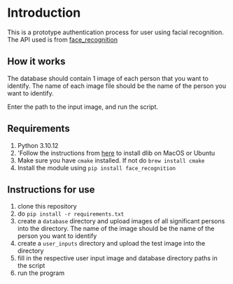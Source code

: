 # Introduction
This is a prototype authentication process for user using facial recognition.
The API used is from [face_recognition](https://github.com/ageitgey/face_recognition)

## How it works
The database should contain 1 image of each person that you want to identify. The name of each image file should be the name of the person you want to identify.

Enter the path to the input image, and run the script.

## Requirements
1. Python 3.10.12
2. 'Follow the instructions from [here](https://gist.github.com/ageitgey/629d75c1baac34dfa5ca2a1928a7aeaf) to install dlib on MacOS or Ubuntu
3. Make sure you have `cmake` installed. If not do `brew install cmake`
4. Install the module using `pip install face_recognition`
   
## Instructions for use
1. clone this repository
2. do `pip install -r requirements.txt`
3. create a `database` directory and upload images of all significant persons into the directory. The name of the image should be the name of the person you want to identify
4. create a `user_inputs` directory and upload the test image into the directory
5. fill in the respective user input image and database directory paths in the script
6. run the program
